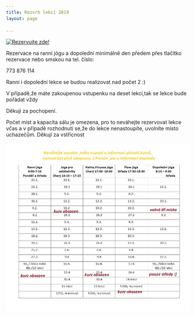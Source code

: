 ```yaml
---
title: Rozvrh lekcí 2019
layout: page

---
```

<a href="https://www.supersaas.cz/schedule/Yoga_s_Barou/j%C3%B3gov%C3%A1n%C3%AD">
<img src="//static.supersaas.net/cz/but/rezervace1.png" alt="Rezervujte zde!"/></a>

Rezervace na ranní jógu a dopolední minimálně den předem přes tlačítko rezervace nebo smskou na tel. číslo:

773 876 114

Ranní i dopolední lekce se budou realizovat nad počet 2 :)

V případě,že máte zakoupenou vstupenku na deset lekcí,tak se lekce bude pořádat vždy

Děkuji za pochopení.

Počet míst a kapacita sálu je omezena, pro to neváhejte rezervovat lekce včas a v případě rozhodnutí se,že do lekce nenastoupíte, uvolníte místo uchazečům. Děkuji za vstřícnost

![](/uploads/jjj.jpg)
